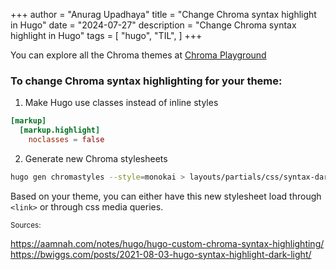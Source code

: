 +++
author = "Anurag Upadhaya"
title = "Change Chroma syntax highlight in Hugo"
date = "2024-07-27"
description = "Change Chroma syntax highlight in Hugo"
tags = [
    "hugo",
    "TIL",
]
+++

You can explore all the Chroma themes at [Chroma Playground](https://swapoff.org/chroma/playground/)

### To change Chroma syntax highlighting for your theme:

1. Make Hugo use classes instead of inline styles

```toml
[markup]
  [markup.highlight]
    noclasses = false
```

2. Generate new Chroma stylesheets

```bash
hugo gen chromastyles --style=monokai > layouts/partials/css/syntax-dark.css
```

Based on your theme, you can either have this new stylesheet load through `<link>` or through css media queries.

<small>Sources:</small>

https://aamnah.com/notes/hugo/hugo-custom-chroma-syntax-highlighting/
https://bwiggs.com/posts/2021-08-03-hugo-syntax-highlight-dark-light/
